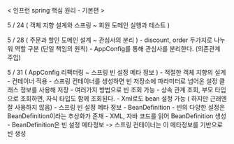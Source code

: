 < 인프런 spring 핵심 원리 - 기본편 >

5 / 24
    ( 객체 지향 설계와 스프링 ~ 회원 도메인 실행과 테스트 )

5 / 28
    ( 주문과 할인 도메인 설계 ~ 관심사의 분리 )
        - discount, order 두가지로 나누워 역할 구분 (단일 책임의 원칙)
        - AppConfig를 통해 관심사를 분리한다. (의존관계 주입)

5 / 31
    ( AppConfig 리팩터링 ~ 스프링 빈 설정 메타 정보 )
        - 적절한 객체 지향의 설계
        - 컨테이너 적용
        - 스프링 컨테이너를 생성하면 빈 저장소에 파라미터로 넘어온 설정 클래스 정보를 사용해 저장
        - 여러가지 방법으로 빈 조회 가능
        - 상속 관계 조회, 부모 타입으로 조회하면, 자식 타입도 함께 조회된다.
        - Xml로도 bean 설정 가능 ( 하지만 근래엔 잘 사용하지 않음)
        - 스프링 빈 설정 메타 정보 - BeanDefinition
        - 빈의 다양한 설정은 BeanDefinition이라는 추상화가 존재
        - XML, 자바 코드를 읽어 BeanDefinition 생성
        - BeanDefinition은 빈 설정 메타정보 -> 스프링 컨테이너는 이 메타정보를 기반으로 빈 생성
